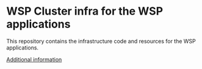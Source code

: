 WSP Cluster infra for the WSP applications
=

This repository contains the infrastructure code and resources for the WSP applications.

[Additional information](./docs/README.md)

